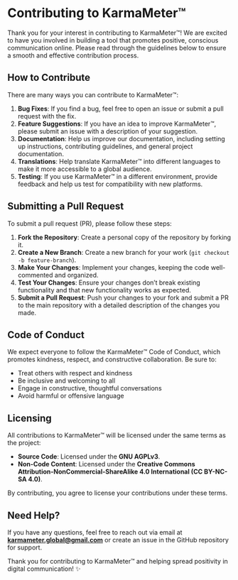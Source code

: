 # Contributing to KarmaMeter™

Thank you for your interest in contributing to KarmaMeter™! We are excited to have you involved in building a tool that promotes positive, conscious communication online. Please read through the guidelines below to ensure a smooth and effective contribution process.

## How to Contribute
There are many ways you can contribute to KarmaMeter™:

1. **Bug Fixes**: If you find a bug, feel free to open an issue or submit a pull request with the fix.
2. **Feature Suggestions**: If you have an idea to improve KarmaMeter™, please submit an issue with a description of your suggestion.
3. **Documentation**: Help us improve our documentation, including setting up instructions, contributing guidelines, and general project documentation.
4. **Translations**: Help translate KarmaMeter™ into different languages to make it more accessible to a global audience.
5. **Testing**: If you use KarmaMeter™ in a different environment, provide feedback and help us test for compatibility with new platforms.

## Submitting a Pull Request
To submit a pull request (PR), please follow these steps:

1. **Fork the Repository**: Create a personal copy of the repository by forking it.
2. **Create a New Branch**: Create a new branch for your work (`git checkout -b feature-branch`).
3. **Make Your Changes**: Implement your changes, keeping the code well-commented and organized.
4. **Test Your Changes**: Ensure your changes don’t break existing functionality and that new functionality works as expected.
5. **Submit a Pull Request**: Push your changes to your fork and submit a PR to the main repository with a detailed description of the changes you made.

## Code of Conduct
We expect everyone to follow the KarmaMeter™ Code of Conduct, which promotes kindness, respect, and constructive collaboration. Be sure to:

- Treat others with respect and kindness
- Be inclusive and welcoming to all
- Engage in constructive, thoughtful conversations
- Avoid harmful or offensive language

## Licensing
All contributions to KarmaMeter™ will be licensed under the same terms as the project:
- **Source Code**: Licensed under the **GNU AGPLv3**.
- **Non-Code Content**: Licensed under the **Creative Commons Attribution-NonCommercial-ShareAlike 4.0 International (CC BY-NC-SA 4.0)**.

By contributing, you agree to license your contributions under these terms.

## Need Help?
If you have any questions, feel free to reach out via email at **karmameter.global@gmail.com** or create an issue in the GitHub repository for support.

Thank you for contributing to KarmaMeter™ and helping spread positivity in digital communication! ✨

